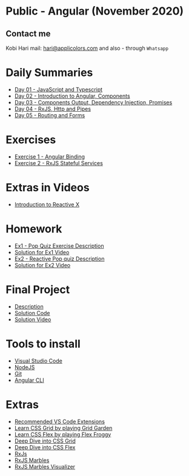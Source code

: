 # Public - Angular (November 2020)
## Contact me
Kobi Hari
mail: hari@applicolors.com
and also - through `Whatsapp`

# Daily Summaries
* [Day 01 - JavaScript and Typescript](https://github.com/kobi2294/Course-112020-Public-Angular/wiki/Day-01---Javascript-and-Typescript)
* [Day 02 - Introduction to Angular, Components](https://github.com/kobi2294/Course-112020-Public-Angular/wiki/Day-02-Introduction-to-Angular-and-Components)
* [Day 03 - Components Output, Dependency Injection, Promises](https://github.com/kobi2294/Course-112020-Public-Angular/wiki/Day-03-DI-and-Promises)
* [Day 04 - RxJS, Http and Pipes](https://github.com/kobi2294/Course-112020-Public-Angular/wiki/Day-04-RxJS-Http-and-Pipes)
* [Day 05 - Routing and Forms](https://github.com/kobi2294/Course-112020-Public-Angular/wiki/Day-05-Routing-and-Forms)

# Exercises
* [Exercise 1 - Angular Binding](https://github.com/kobi2294/Course-112020-Public-Angular/wiki/Exercise-1---Angular-Binding)
* [Exercise 2 - RxJS Stateful Services](https://github.com/kobi2294/Course-112020-Public-Angular/wiki/Exercise-2---RxJS-Stateful-services)

# Extras in Videos
* [Introduction to Reactive X](https://www.dropbox.com/s/05vsshf61oh5p1y/Reactive%20X.mp4?dl=0)

# Homework
* [Ex1 - Pop Quiz Exercise Description](https://www.dropbox.com/s/rkhx8ge3lj5um6t/Description.pptx?dl=0)
* [Solution for Ex1 Video](https://www.dropbox.com/s/8ybqibl7geul9bm/Solution.mp4?dl=0)
* [Ex2 - Reactive Pop quiz Description](https://www.dropbox.com/s/n9pawcvycxv03sx/Description.pptx?dl=0)
* [Solution for Ex2 Video](https://www.dropbox.com/s/n9502wwpvlmrgbr/reactive%20pop%20quiz%20solution.mp4?dl=0)

# Final Project
* [Description](https://github.com/kobi2294/AngularSamples/blob/master/src/todo-app/README.md)
* [Solution Code](https://github.com/kobi2294/AngularSamples/tree/master/src/todo-app)
* [Solution Video](https://www.dropbox.com/s/caw87ap23y3b2ew/TodoApp.mp4?dl=0)

# Tools to install
* [Visual Studio Code](https://code.visualstudio.com/)
* [NodeJS](https://nodejs.org/en/)
* [Git](https://git-scm.com/)
* [Angular CLI](https://cli.angular.io/)

# Extras
- [Recommended VS Code Extensions](https://github.com/kobi2294/Course-112020-Public-Angular/wiki/Recommended-Extensions)
- [Learn CSS Grid by playing Grid Garden](https://cssgridgarden.com/)
- [Learn CSS Flex by playing Flex Froggy](https://flexboxfroggy.com/)
- [Deep Dive into CSS Grid](https://css-tricks.com/snippets/css/complete-guide-grid/)
- [Deep Dive into CSS Flex](https://css-tricks.com/snippets/css/a-guide-to-flexbox/)
- [RxJs](https://rxjs-dev.firebaseapp.com/)
- [RxJS Marbles](https://rxmarbles.com/)
- [RxJS Marbles Visualizer](https://rxviz.com/)

